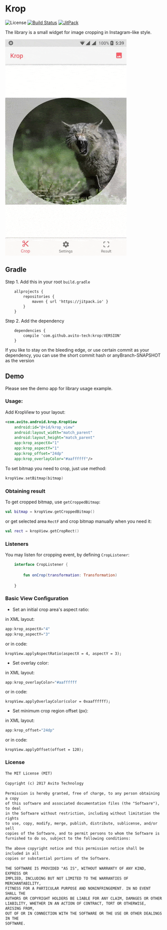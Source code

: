 # Krop
![License](https://img.shields.io/badge/license-MIT-blue.svg)
[![Build Status](https://travis-ci.org/avito-tech/krop.svg?branch=master)](https://travis-ci.org/avito-tech/krop) 
[![JitPack](https://jitpack.io/v/avito-tech/krop.svg)](https://jitpack.io/#avito-tech/krop)

The library is a small widget for image cropping in Instagram-like style.

![GifDemo](/art/krop-demo.gif)

## Gradle

Step 1. Add this in your root `build.gradle`

```
    allprojects {
        repositories {
            maven { url 'https://jitpack.io' }
        }
    }
```

Step 2. Add the dependency

```
    dependencies {
        compile 'com.github.avito-tech:krop:VERSION'
    }
```

If you like to stay on the bleeding edge, or use certain commit as your dependency, you can use the short commit hash or anyBranch-SNAPSHOT as the version

## Demo

Please see the demo app for library usage example.

### Usage:

Add KropView to your layout:

```xml
<com.avito.android.krop.KropView
    android:id="@+id/krop_view"
    android:layout_width="match_parent"
    android:layout_height="match_parent"
    app:krop_aspectX="1"
    app:krop_aspectY="1"
    app:krop_offset="24dp"
    app:krop_overlayColor="#aaffffff"/>
```

To set bitmap you need to crop, just use method:
```kotlin
kropView.setBitmap(bitmap)
```

### Obtaining result

To get cropped bitmap, use `getCroppedBitmap`:

```kotlin
val bitmap = kropView.getCroppedBitmap()
```

or get selected area `RectF` and crop bitmap manually when you need it:

```kotlin
val rect = kropView.getCropRect()
```

### Listeners

You may listen for cropping event, by defining `CropListener`:

```kotlin
    interface CropListener {

        fun onCrop(transformation: Transformation)

    }
```

### Basic View Configuration

* Set an initial crop area's aspect ratio:

in XML layout:
```java
app:krop_aspectX="4"
app:krop_aspectY="3"
```
or in code:
```
kropView.applyAspectRatio(aspectX = 4, aspectY = 3);
```

* Set overlay color:

in XML layout:
```java
app:krop_overlayColor="#aaffffff
```
or in code:
```
kropView.applyOverlayColor(color = 0xaaffffff);
```

* Set minimum crop region offset (px):

in XML layout:
```java
app:krop_offset="24dp"
```
or in code:
```
kropView.applyOffset(offset = 120);
```

### License

```
The MIT License (MIT)

Copyright (c) 2017 Avito Technology

Permission is hereby granted, free of charge, to any person obtaining a copy
of this software and associated documentation files (the "Software"), to deal
in the Software without restriction, including without limitation the rights
to use, copy, modify, merge, publish, distribute, sublicense, and/or sell
copies of the Software, and to permit persons to whom the Software is
furnished to do so, subject to the following conditions:

The above copyright notice and this permission notice shall be included in all
copies or substantial portions of the Software.

THE SOFTWARE IS PROVIDED "AS IS", WITHOUT WARRANTY OF ANY KIND, EXPRESS OR
IMPLIED, INCLUDING BUT NOT LIMITED TO THE WARRANTIES OF MERCHANTABILITY,
FITNESS FOR A PARTICULAR PURPOSE AND NONINFRINGEMENT. IN NO EVENT SHALL THE
AUTHORS OR COPYRIGHT HOLDERS BE LIABLE FOR ANY CLAIM, DAMAGES OR OTHER
LIABILITY, WHETHER IN AN ACTION OF CONTRACT, TORT OR OTHERWISE, ARISING FROM,
OUT OF OR IN CONNECTION WITH THE SOFTWARE OR THE USE OR OTHER DEALINGS IN THE
SOFTWARE.
```
